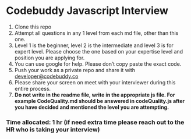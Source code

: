 # Codebuddy Javascript Interview
 
1. Clone this repo
2. Attempt all questions in any 1 level from each md file, other than this one.
3. Level 1 is the beginner, level 2 is the intermediate and level 3 is for expert level. Please choose the one based on your expertise level and position you are applying for.
4. You can use google for help. Please don’t copy paste the exact code.
5. Push your work as a private repo and share it with developer@codebuddy.co
6. Please share your screen on meet with your interviewer during this entire process.
7. **Do not write in the readme file, write in the appropriate js file. For example CodeQuality.md should be answered in codeQuality.js after you have decided and mentioned the level you are attempting.**


### Time allocated: 1 hr (if need extra time please reach out to the HR who is taking your interview)
